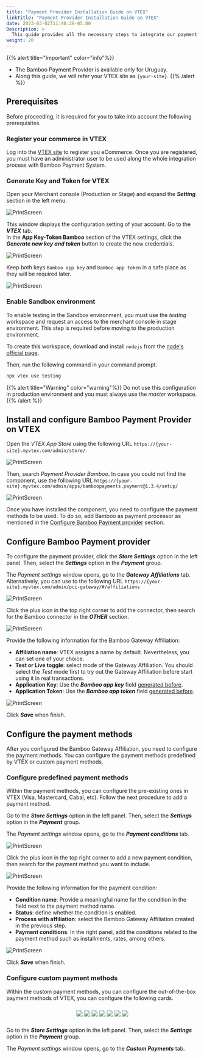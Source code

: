 ```yaml
---
title: "Payment Provider Installation Guide on VTEX"
linkTitle: "Payment Provider Installation Guide on VTEX"
date: 2023-03-02T11:40:29-05:00
Description: >
  This guide provides all the necessary steps to integrate our payment solution into your VTEX e-commerce platform. We designed the Bamboo Payment Provider to be easy to install and configure to help you optimize your checkout process and enhance your customer experience.
weight: 20
---
```


{{% alert title="Important" color="info"%}}
* The Bamboo Payment Provider is available only for Uruguay.
* Along this guide, we will refer your VTEX site as `{your-site}`.
{{% /alert %}}

## Prerequisites
Before proceeding, it is required for you to take into account the following prerequisites.

### Register your commerce in VTEX
Log into the [VTEX site](https://vtex.com/) to register you eCommerce. Once you are registered, you must have an administrator user to be used along the whole integration process with Bamboo Payment System.

### Generate Key and Token for VTEX
Open your Merchant console (Production or Stage) and expand the ***Setting*** section in the left menu.

![PrintScreen](/assets/PaymentProvider/PaymentProvider_en_01.png)

This window displays the configuration setting of your account. Go to the ***VTEX*** tab.<br>In the **App Key-Token Bamboo** section of the VTEX settings, click the _**Generate new key and token**_ button to create the new credentials.

![PrintScreen](/assets/PaymentProvider/PaymentProvider_en_02.png)

Keep both keys `Bamboo app key` and `Bamboo app token` in a safe place as they will be required later.

![PrintScreen](/assets/PaymentProvider/PaymentProvider_en_03.png)

### Enable Sandbox environment
To enable testing in the Sandbox environment, you must use the _testing_ workspace and request an access to the merchant console in stage environment. This step is required before moving to the production environment.

To create this workspace, download and install `nodejs` from the [node's official page](https://nodejs.org/en/download).

Then, run the following command in your command prompt.

```cmd
npx vtex use testing
```

{{% alert title="Warning" color="warning"%}}
Do not use this configuration in production environment and you must always use the _master_ workspace.
{{% /alert %}}

## Install and configure Bamboo Payment Provider on VTEX
Open the _VTEX App Store_ using the following URL `https://{your-site}.myvtex.com/admin/store/`. 

![PrintScreen](/assets/PaymentProvider/PaymentProvider_en_04.png)

Then, search _Payment Provider Bamboo_. In case you could not find the component, use the following URL `https://{your-site}.myvtex.com/admin/apps/bamboopayments.payment@1.3.4/setup/`

![PrintScreen](/assets/PaymentProvider/PaymentProvider_en_05.png)

Once you have installed the component, you need to configure the payment methods to be used. To do so, add Bamboo as payment processor as mentioned in the [Configure Bamboo Payment provider](#configure-bamboo-payment-provider) section.

## Configure Bamboo Payment provider
To configure the payment provider, click the _**Store Settings**_ option in the left panel. Then, select the _**Settings**_ option in the _**Payment**_ group.

The _Payment settings_ window opens, go to the _**Gateway Affiliations**_ tab. Alternatively, you can use to the following URL `https://{your-site}.myvtex.com/admin/pci-gateway/#/affiliations`

![PrintScreen](/assets/PaymentProvider/PaymentProvider_en_06.png)

Click the plus icon in the top right corner to add the connector, then search for the Bamboo connector in the _**OTHER**_ section.

![PrintScreen](/assets/PaymentProvider/PaymentProvider_en_07.png)

Provide the following information for the Bamboo Gateway Affiliation:

* **Affiliation name**: VTEX assigns a name by default. Nevertheless, you can set one of your choice.
* **Test or Live toggle**: select mode of the Gateway Affiliation. You should select the _Test_ mode first to try out the Gateway Affiliation before start using it in real transactions.
* **Application Key**: Use the _**Bamboo app key**_ field [generated before](#generate-key-and-token-for-vtex).
* **Application Token**: Use the _**Bamboo app token**_ field [generated before](#generate-key-and-token-for-vtex).

![PrintScreen](/assets/PaymentProvider/PaymentProvider_en_08.png)

Click _**Save**_ when finish.

## Configure the payment methods
After you configured the Bamboo Gateway Affiliation, you need to configure the payment methods. You can configure the payment methods predefined by VTEX or custom payment methods.

### Configure predefined payment methods
Within the payment methods, you can configure the pre-existing ones in VTEX (Visa, Mastercard, Cabal, etc). Follow the next procedure to add a payment method.

Go to the _**Store Settings**_ option in the left panel. Then, select the _**Settings**_ option in the _**Payment**_ group.

The _Payment settings_ window opens, go to the _**Payment conditions**_ tab.

![PrintScreen](/assets/PaymentProvider/PaymentProvider_en_09.png)

Click the plus icon in the top right corner to add a new payment condition, then search for the payment method you want to include.

![PrintScreen](/assets/PaymentProvider/PaymentProvider_en_10.png)

Provide the following information for the payment condition:

* **Condition name**: Provide a meaningful name for the condition in the field next to the payment method name.
* **Status**: define whether the condition is enabled.
* **Process with affiliation**: select the Bamboo Gateway Affiliation created in the previous step.
* **Payment conditions**: In the right panel, add the conditions related to the payment method such as installments, rates, among others.

![PrintScreen](/assets/PaymentProvider/PaymentProvider_en_11.png)

Click _**Save**_ when finish.

### Configure custom payment methods
Within the custom payment methods, you can configure the out-of-the-box payment methods of VTEX, you can configure the following cards.

<div id="cards" style="padding: 10px;text-align: center;">

<img src="https://s3.amazonaws.com/gateway.prod.bamboopayment.com/payment-method-logos/Oca_CreditCard.png" style="max-width: 40%"/>
<img src="https://s3.amazonaws.com/gateway.prod.bamboopayment.com/payment-method-logos/Creditel_CreditCard.png" style="max-width: 40%" />
<img src="https://s3.amazonaws.com/gateway.prod.bamboopayment.com/payment-method-logos/CreditosDirectos_CreditCard.png" style="max-width: 40%" />
<img src="https://s3.amazonaws.com/gateway.prod.bamboopayment.com/payment-method-logos/Lider_CreditCard.png" style="max-width: 40%" />
<img src="https://s3.amazonaws.com/gateway.prod.bamboopayment.com/payment-method-logos/Passcard_CreditCard.png" style="max-width: 40%" />
<img src="https://s3.amazonaws.com/gateway.prod.bamboopayment.com/payment-method-logos/ClubDelEste_CreditCard.png" style="max-width: 40%" />
<img src="https://s3.amazonaws.com/gateway.prod.bamboopayment.com/payment-method-logos/Anda_CreditCard.png" style="max-width: 40%" />

</div>

Go to the _**Store Settings**_ option in the left panel. Then, select the _**Settings**_ option in the _**Payment**_ group.

The _Payment settings_ window opens, go to the _**Custom Payments**_ tab.